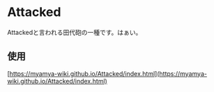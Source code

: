 # Attacked
Attackedと言われる田代砲の一種です。はぁい。
<br>
## 使用
[https://myamya-wiki.github.io/Attacked/index.html](https://myamya-wiki.github.io/Attacked/index.html)
